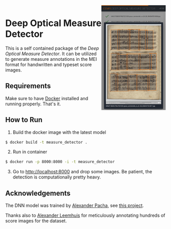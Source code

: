 <img align="right" width="40%" src="/preview.png">

# Deep Optical Measure Detector

This is a self contained package of the *Deep Optical Measure Detector*. It can be utilized to generate measure annotations in the MEI format for handwritten and typeset score images.

## Requirements
Make sure to have [Docker](https://www.docker.com/) installed and running properly. That's it.

## How to Run
1. Build the docker image with the latest model

```bash
$ docker build -t measure_detector .
```

2. Run in container
```bash
$ docker run -p 8000:8000 -i -t measure_detector
```

3. Go to [http://localhost:8000](http://localhost:8000) and drop some images. Be patient, the detection is computationally pretty heavy.

## Acknowledgements
The DNN model was trained by [Alexander Pacha](https://github.com/apacha/), see [this project](https://github.com/OMR-Research/MeasureDetector/).

Thanks also to [Alexander Leemhuis](https://github.com/AlexL164) for meticulously annotating hundreds of score images for the dataset.
